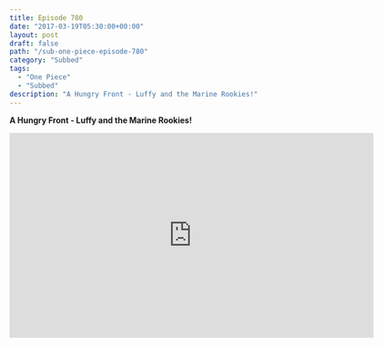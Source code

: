 ```yaml
---
title: Episode 780
date: "2017-03-19T05:30:00+00:00"
layout: post
draft: false
path: "/sub-one-piece-episode-780"
category: "Subbed"
tags:
  - "One Piece"
  - "Subbed"
description: "A Hungry Front - Luffy and the Marine Rookies!"
---
```


**A Hungry Front - Luffy and the Marine Rookies!**

<iframe width="640" height="360" src="https://www.rapidvideo.com/e/G6FRPGWCYF" frameborder="0" marginwidth=0 marginheight=0 scrolling=no allowfullscreen></iframe>

